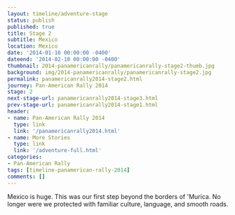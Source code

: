 ```yaml
---
layout: timeline/adventure-stage
status: publish
published: true
title: Stage 2
subtitle: Mexico
location: Mexico
date: '2014-01-10 00:00:00 -0400'
dateend: '2014-02-10 00:00:00 -0400'
thumbnail: 2014-panamericanrally/panamericanrally-stage2-thumb.jpg
background: img/2014-panamericanrally/panamericanrally-stage2.jpg
permalink: panamericanrally2014-stage2.html
journey: Pan-American Rally 2014
stage: 2
next-stage-url: panamericanrally2014-stage3.html
prev-stage-url: panamericanrally2014-stage1.html
header:
- name: Pan-American Rally 2014
  type: link
  link: '/panamericanrally2014.html'
- name: More Stories
  type: link
  link: '/adventure-full.html'
categories:
- Pan-American Rally
tags: [timeline-panamerican-rally-2014]
comments: []
---
```

Mexico is huge. This was our first step beyond the borders of 'Murica. No longer were we protected with familiar culture, language, and smooth roads. 
